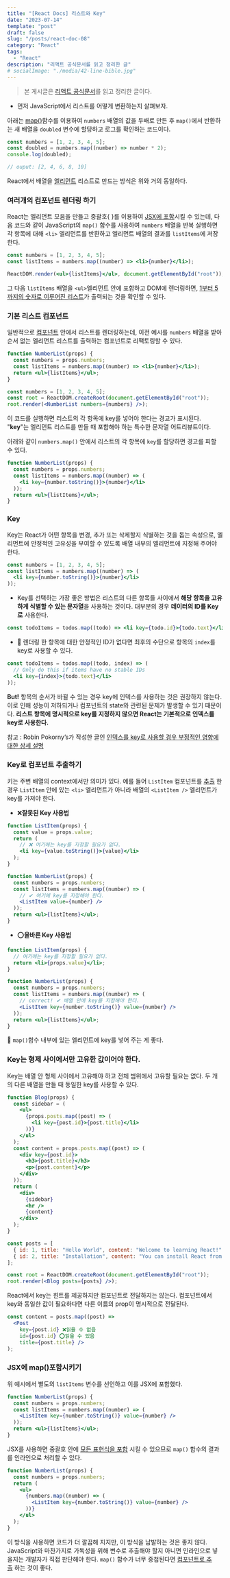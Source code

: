 ```yaml
---
title: "[React Docs] 리스트와 Key"
date: "2023-07-14"
template: "post"
draft: false
slug: "/posts/react-doc-08"
category: "React"
tags:
  - "React"
description: "리액트 공식문서를 읽고 정리한 글"
# socialImage: "./media/42-line-bible.jpg"
---
```


> 본 게시글은 [리액트 공식문서](https://reactjs.org/docs/getting-started.html)를 읽고 정리한 글이다.

- 먼저 JavaScript에서 리스트를 어떻게 변환하는지 살펴보자.

아래는 [map()](https://developer.mozilla.org/ko/docs/Web/JavaScript/Reference/Global_Objects/Array/map)함수를 이용하여 `numbers` 배열의 값을 두배로 만든 후 `map()`에서 반환하는 새 배열을 `doubled` 변수에 할당하고 로그를 확인하는 코드이다.

```jsx
const numbers = [1, 2, 3, 4, 5];
const doubled = numbers.map((number) => number * 2);
console.log(doubled);

// ouput: [2, 4, 6, 8, 10]
```

React에서 배열을 [엘리먼트](https://ko.legacy.reactjs.org/docs/rendering-elements.html) 리스트로 만드는 방식은 위와 거의 동일하다.

### 여러개의 컴포넌트 렌더링 하기

React는 엘리먼트 모음을 만들고 중괄호{ }를 이용하여 [JSX에 포함](https://ko.legacy.reactjs.org/docs/introducing-jsx.html#embedding-expressions-in-jsx)시킬 수 있는데, 다음 코드와 같이 JavaScript의 `map()` 함수를 사용하여 `numbers` 배열을 반복 실행하면 각 항목에 대해 `<li>` 엘리먼트를 반환하고 엘리먼트 배열의 결과를 `listItems`에 저장한다.

```jsx
const numbers = [1, 2, 3, 4, 5];
const listItems = numbers.map((number) => <li>{number}</li>);
```

```jsx
ReactDOM.render(<ul>{listItems}</ul>, document.getElementById("root"));
```

그 다음 `listItems` 배열을 `<ul>`엘리먼트 안에 포함하고 DOM에 렌더링하면, [1부터 5까지의 숫자로 이루어진 리스트](https://codepen.io/gaearon/pen/GjPyQM)가 출력되는 것을 확인할 수 있다.

### 기본 리스트 컴포넌트

일반적으로 [컴포넌트](https://ko.legacy.reactjs.org/docs/components-and-props.html) 안에서 리스트를 렌더링하는데, 이전 예시를 `numbers` 배열을 받아 순서 없는 엘리먼트 리스트를 출력하는 컴포넌트로 리팩토링할 수 있다.

```jsx
function NumberList(props) {
  const numbers = props.numbers;
  const listItems = numbers.map((number) => <li>{number}</li>);
  return <ul>{listItems}</ul>;
}

const numbers = [1, 2, 3, 4, 5];
const root = ReactDOM.createRoot(document.getElementById("root"));
root.render(<NumberList numbers={numbers} />);
```

이 코드를 실행하면 리스트의 각 항목에 key를 넣어야 한다는 경고가 표시된다. "**key**"는 엘리먼트 리스트를 만들 때 포함해야 하는 특수한 문자열 어트리뷰트이다.

아래와 같이 `numbers.map()` 안에서 리스트의 각 항목에 `key`를 할당하면 경고를 피할 수 있다.

```jsx
function NumberList(props) {
  const numbers = props.numbers;
  const listItems = numbers.map((number) => (
    <li key={number.toString()}>{number}</li>
  ));
  return <ul>{listItems}</ul>;
}
```

### Key

Key는 React가 어떤 항목을 변경, 추가 또는 삭제할지 식별하는 것을 돕는 속성으로, 엘리먼트에 안정적인 고유성을 부여할 수 있도록 배열 내부의 엘리먼트에 지정해 주어야 한다.

```jsx
const numbers = [1, 2, 3, 4, 5];
const listItems = numbers.map((number) => (
  <li key={number.toString()}>{number}</li>
));
```

- Key를 선택하는 가장 좋은 방법은 리스트의 다른 항목들 사이에서 **해당 항목을 고유하게 식별할 수 있는 문자열**을 사용하는 것이다. 대부분의 경우 **데이터의 ID를 Key로** 사용한다.

```jsx
const todoItems = todos.map((todo) => <li key={todo.id}>{todo.text}</li>);
```

- 🐝 렌더링 한 항목에 대한 안정적인 ID가 없다면 최후의 수단으로 항목의 `index`를 key로 사용할 수 있다.

```jsx
const todoItems = todos.map((todo, index) => (
  // Only do this if items have no stable IDs
  <li key={index}>{todo.text}</li>
));
```

**But!** 항목의 순서가 바뀔 수 있는 경우 key에 인덱스를 사용하는 것은 권장하지 않는다. 이로 인해 성능이 저하되거나 컴포넌트의 state와 관련된 문제가 발생할 수 있기 때문이다. **리스트 항목에 명시적으로 key를 지정하지 않으면 React는 기본적으로 인덱스를 key로 사용한다.**

참고 : Robin Pokorny’s가 작성한 글인 [인덱스를 key로 사용할 경우 부정적인 영향에 대한 상세 설명](https://medium.com/@robinpokorny/index-as-a-key-is-an-anti-pattern-e0349aece318)

### Key로 컴포넌트 추출하기

키는 주변 배열의 context에서만 의미가 있다. 예를 들어 `ListItem` 컴포넌트를 [추출](https://ko.legacy.reactjs.org/docs/components-and-props.html#extracting-components) 한 경우 `ListItem` 안에 있는 `<li>` 엘리먼트가 아니라 배열의 `<ListItem />` 엘리먼트가 key를 가져야 한다.

- ❌**잘못된 Key 사용법**

```jsx
function ListItem(props) {
  const value = props.value;
  return (
    // ❌ 여기에는 key를 지정할 필요가 없다.
    <li key={value.toString()}>{value}</li>
  );
}

function NumberList(props) {
  const numbers = props.numbers;
  const listItems = numbers.map((number) => (
    // ✔ 여기에 key를 지정해야 한다.
    <ListItem value={number} />
  ));
  return <ul>{listItems}</ul>;
}
```

- ⭕**올바른 Key 사용법**

```jsx
function ListItem(props) {
  // 여기에는 key를 지정할 필요가 없다.
  return <li>{props.value}</li>;
}

function NumberList(props) {
  const numbers = props.numbers;
  const listItems = numbers.map((number) => (
    // correct! ✔ 배열 안에 key를 지정해야 한다.
    <ListItem key={number.toString()} value={number} />
  ));
  return <ul>{listItems}</ul>;
}
```

🐝 `map()`함수 내부에 있는 엘리먼트에 key를 넣어 주는 게 좋다.

### Key는 형제 사이에서만 고유한 값이어야 한다.

Key는 배열 안 형제 사이에서 고유해야 하고 전체 범위에서 고유할 필요는 없다. 두 개의 다른 배열을 만들 때 동일한 key를 사용할 수 있다.

```jsx
function Blog(props) {
  const sidebar = (
    <ul>
      {props.posts.map((post) => (
        <li key={post.id}>{post.title}</li>
      ))}
    </ul>
  );
  const content = props.posts.map((post) => (
    <div key={post.id}>
      <h3>{post.title}</h3>
      <p>{post.content}</p>
    </div>
  ));
  return (
    <div>
      {sidebar}
      <hr />
      {content}
    </div>
  );
}

const posts = [
  { id: 1, title: "Hello World", content: "Welcome to learning React!" },
  { id: 2, title: "Installation", content: "You can install React from npm." },
];

const root = ReactDOM.createRoot(document.getElementById("root"));
root.render(<Blog posts={posts} />);
```

React에서 key는 힌트를 제공하지만 컴포넌트로 전달하지는 않는다. 컴포넌트에서 key와 동일한 값이 필요하다면 다른 이름의 prop이 명시적으로 전달된다.

```jsx
const content = posts.map((post) =>
  <Post
    key={post.id} ❌읽을 수 없음
    id={post.id} ⭕읽을 수 있음
    title={post.title} />
);
```

### JSX에 map()포함시키기

위 예시에서 별도의 `listItems` 변수를 선언하고 이를 JSX에 포함했다.

```jsx
function NumberList(props) {
  const numbers = props.numbers;
  const listItems = numbers.map((number) => (
    <ListItem key={number.toString()} value={number} />
  ));
  return <ul>{listItems}</ul>;
}
```

JSX를 사용하면 중괄호 안에 [모든 표현식을 포함](https://ko.legacy.reactjs.org/docs/introducing-jsx.html#embedding-expressions-in-jsx) 시킬 수 있으므로 `map()` 함수의 결과를 인라인으로 처리할 수 있다.

```jsx
function NumberList(props) {
  const numbers = props.numbers;
  return (
    <ul>
      {numbers.map((number) => (
        <ListItem key={number.toString()} value={number} />
      ))}
    </ul>
  );
}
```

이 방식을 사용하면 코드가 더 깔끔해 지지만, 이 방식을 남발하는 것은 좋지 않다. JavaScript와 마찬가지로 가독성을 위해 변수로 추출해야 할지 아니면 인라인으로 넣을지는 개발자가 직접 판단해야 한다. `map()` 함수가 너무 중첩된다면 [컴포넌트로 추출](https://ko.legacy.reactjs.org/docs/components-and-props.html#extracting-components) 하는 것이 좋다.
